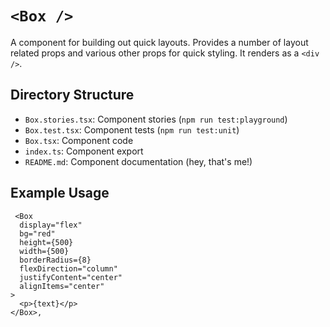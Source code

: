 # `<Box />`

A component for building out quick layouts. Provides a number of layout related props and various other props for quick styling. It renders as a `<div />`.

## Directory Structure

- `Box.stories.tsx`: Component stories (`npm run test:playground`)
- `Box.test.tsx`: Component tests (`npm run test:unit`)
- `Box.tsx`: Component code
- `index.ts`: Component export
- `README.md`: Component documentation (hey, that's me!)

## Example Usage

```tsx
 <Box
  display="flex"
  bg="red"
  height={500}
  width={500}
  borderRadius={8}
  flexDirection="column"
  justifyContent="center"
  alignItems="center"
>
  <p>{text}</p>
</Box>,
```
